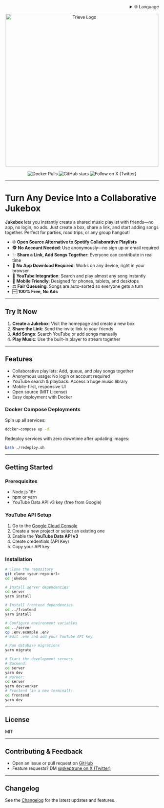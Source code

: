
<div align="right">
  <details>
    <summary >🌐 Language</summary>
    <div>
      <div align="right">
        <p><a href="https://openaitx.github.io/view.html?user=skeptrunedev&project=jukebox&lang=en">English</a></p>
        <p><a href="https://openaitx.github.io/view.html?user=skeptrunedev&project=jukebox&lang=zh-CN">简体中文</a></p>
        <p><a href="https://openaitx.github.io/view.html?user=skeptrunedev&project=jukebox&lang=zh-TW">繁體中文</a></p>
        <p><a href="https://openaitx.github.io/view.html?user=skeptrunedev&project=jukebox&lang=ja">日本語</a></p>
        <p><a href="https://openaitx.github.io/view.html?user=skeptrunedev&project=jukebox&lang=ko">한국어</a></p>
        <p><a href="https://openaitx.github.io/view.html?user=skeptrunedev&project=jukebox&lang=hi">हिन्दी</a></p>
        <p><a href="https://openaitx.github.io/view.html?user=skeptrunedev&project=jukebox&lang=th">ไทย</a></p>
        <p><a href="https://openaitx.github.io/view.html?user=skeptrunedev&project=jukebox&lang=fr">Français</a></p>
        <p><a href="https://openaitx.github.io/view.html?user=skeptrunedev&project=jukebox&lang=de">Deutsch</a></p>
        <p><a href="https://openaitx.github.io/view.html?user=skeptrunedev&project=jukebox&lang=es">Español</a></p>
        <p><a href="https://openaitx.github.io/view.html?user=skeptrunedev&project=jukebox&lang=it">Itapano</a></p>
        <p><a href="https://openaitx.github.io/view.html?user=skeptrunedev&project=jukebox&lang=ru">Русский</a></p>
        <p><a href="https://openaitx.github.io/view.html?user=skeptrunedev&project=jukebox&lang=pt">Português</a></p>
        <p><a href="https://openaitx.github.io/view.html?user=skeptrunedev&project=jukebox&lang=nl">Nederlands</a></p>
        <p><a href="https://openaitx.github.io/view.html?user=skeptrunedev&project=jukebox&lang=pl">Polski</a></p>
        <p><a href="https://openaitx.github.io/view.html?user=skeptrunedev&project=jukebox&lang=ar">العربية</a></p>
        <p><a href="https://openaitx.github.io/view.html?user=skeptrunedev&project=jukebox&lang=fa">فارسی</a></p>
        <p><a href="https://openaitx.github.io/view.html?user=skeptrunedev&project=jukebox&lang=tr">Türkçe</a></p>
        <p><a href="https://openaitx.github.io/view.html?user=skeptrunedev&project=jukebox&lang=vi">Tiếng Việt</a></p>
        <p><a href="https://openaitx.github.io/view.html?user=skeptrunedev&project=jukebox&lang=id">Bahasa Indonesia</a></p>
      </div>
    </div>
  </details>
</div>

<p align="center">
  <a href="https://www.jukeboxhq.com">
    <img height="500" src="https://raw.githubusercontent.com/skeptrunedev/jukebox/main/frontend/public/opengraph-image.jpg" alt="Trieve Logo">
  </a>
</p>

<p align="center">
  <a href="https://hub.docker.com/r/skeptrune/jukebox-server" style="text-decoration: none;">
    <img src="https://img.shields.io/docker/pulls/skeptrune/jukebox-server?style=flat-square" alt="Docker Pulls" />
  </a>
  <a href="https://github.com/skeptrunedev/jukebox/stargazers" style="text-decoration: none;">
    <img src="https://img.shields.io/github/stars/skeptrunedev/jukebox?style=flat-square" alt="GitHub stars" />
  </a>
  <a href="https://x.com/skeptrune" style="text-decoration: none;">
    <img src="https://img.shields.io/badge/follow%20on-x.com-1da1f2?logo=x&style=flat-square" alt="Follow on X (Twitter)" />
  </a>
</p>

---

# Turn Any Device Into a Collaborative Jukebox

**Jukebox** lets you instantly create a shared music playlist with friends—no app, no login, no ads. Just create a box, share a link, and start adding songs together. Perfect for parties, road trips, or any group hangout!

- 🌐 **Open Source Alternative to Spotify Collaborative Playlists**
- 🕵️ **No Account Needed**: Use anonymously—no sign up or email required
- ✨ **Share a Link, Add Songs Together**: Everyone can contribute in real time
- 🚀 **No App Download Required**: Works on any device, right in your browser
- 🎵 **YouTube Integration**: Search and play almost any song instantly
- 📱 **Mobile Friendly**: Designed for phones, tablets, and desktops
- ⚖️ **Fair Queueing**: Songs are auto-sorted so everyone gets a turn
- 🆓 **100% Free, No Ads**

---

## Try It Now

1. **Create a Jukebox**: Visit the homepage and create a new box
2. **Share the Link**: Send the invite link to your friends
3. **Add Songs**: Search YouTube or add songs manually
4. **Play Music**: Use the built-in player to stream together

---

## Features

- Collaborative playlists: Add, queue, and play songs together
- Anonymous usage: No login or account required
- YouTube search & playback: Access a huge music library
- Mobile-first, responsive UI
- Open source (MIT License)
- Easy deployment with Docker

### Docker Compose Deployments

Spin up all services:

```bash
docker-compose up -d
```

Redeploy services with zero downtime after updating images:

```bash
bash ./redeploy.sh
```

---

## Getting Started

### Prerequisites

- Node.js 16+
- npm or yarn
- YouTube Data API v3 key (free from Google)

### YouTube API Setup

1. Go to the [Google Cloud Console](https://console.cloud.google.com/)
2. Create a new project or select an existing one
3. Enable the **YouTube Data API v3**
4. Create credentials (API Key)
5. Copy your API key

### Installation

```bash
# Clone the repository
git clone <your-repo-url>
cd jukebox

# Install server dependencies
cd server
yarn install

# Install frontend dependencies
cd ../frontend
yarn install

# Configure environment variables
cd ../server
cp .env.example .env
# Edit .env and add your YouTube API key

# Run database migrations
yarn migrate

# Start the development servers
# Backend:
cd server
yarn dev
# Worker:
cd server
yarn dev:worker
# Frontend (in a new terminal):
cd frontend
yarn dev
```

---

## License

MIT

---

## Contributing & Feedback

- Open an issue or pull request on [GitHub](https://github.com/skeptrunedev/jukebox)
- Feature requests? DM [@skeptrune on X (Twitter)](https://twitter.com/skeptrune)

---

## Changelog

See the [Changelog](https://jukebox.skeptrune.com#changelog) for the latest updates and features.
